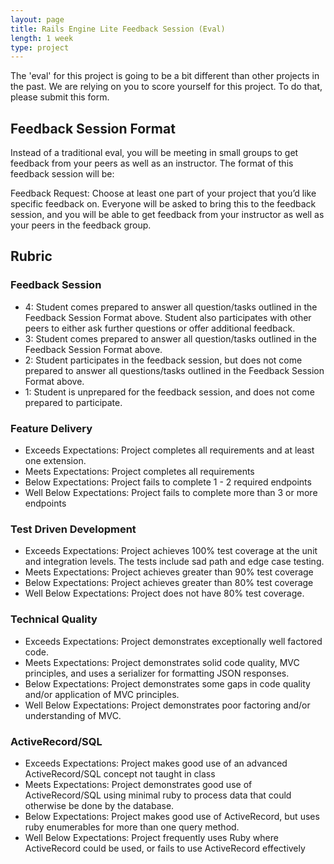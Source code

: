 ```yaml
---
layout: page
title: Rails Engine Lite Feedback Session (Eval)
length: 1 week
type: project
---
```


The 'eval' for this project is going to be a bit different than other projects in the past. We are relying on you to score yourself for this project. To do that, please submit this form. 

## Feedback Session Format

Instead of a traditional eval, you will be meeting in small groups to get feedback from your peers as well as an instructor. The format of this feedback session will be:

Feedback Request:
Choose at least one part of your project that you’d like specific feedback on. Everyone will be asked to bring this to the feedback session, and you will be able to get feedback from your instructor as well as your peers in the feedback group.

## Rubric

### Feedback Session

* 4: Student comes prepared to answer all question/tasks outlined in the Feedback Session Format above. Student also participates with other peers to either ask further questions or offer additional feedback. 
* 3: Student comes prepared to answer all question/tasks outlined in the Feedback Session Format above.
* 2: Student participates in the feedback session, but does not come prepared to answer all questions/tasks outlined in the Feedback Session Format above. 
* 1: Student is unprepared for the feedback session, and does not come prepared to participate. 

### Feature Delivery

* Exceeds Expectations: Project completes all requirements and at least one extension.
* Meets Expectations: Project completes all requirements
* Below Expectations: Project fails to complete 1 - 2 required endpoints
* Well Below Expectations: Project fails to complete more than 3 or more endpoints

### Test Driven Development

* Exceeds Expectations: Project achieves 100% test coverage at the unit and integration levels. The tests include sad path and edge case testing.
* Meets Expectations: Project achieves greater than 90% test coverage
* Below Expectations: Project achieves greater than 80% test coverage
* Well Below Expectations: Project does not have 80% test coverage.

### Technical Quality

* Exceeds Expectations: Project demonstrates exceptionally well factored code.
* Meets Expectations: Project demonstrates solid code quality, MVC principles, and uses a serializer for formatting JSON responses.
* Below Expectations: Project demonstrates some gaps in code quality and/or application of MVC principles.
* Well Below Expectations: Project demonstrates poor factoring and/or understanding of MVC.

### ActiveRecord/SQL

* Exceeds Expectations: Project makes good use of an advanced ActiveRecord/SQL concept not taught in class
* Meets Expectations: Project demonstrates good use of ActiveRecord/SQL using minimal ruby to process data that could otherwise be done by the database.
* Below Expectations: Project makes good use of ActiveRecord, but uses ruby enumerables for more than one query method.
* Well Below Expectations: Project frequently uses Ruby where ActiveRecord could be used, or fails to use ActiveRecord effectively
